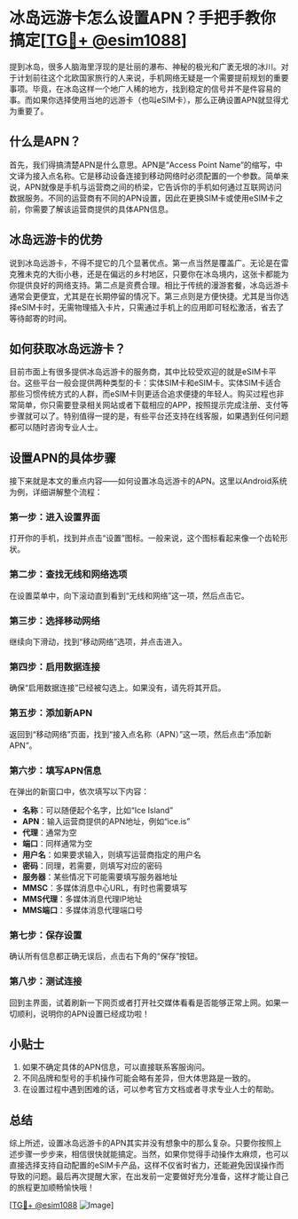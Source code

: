 # 冰岛远游卡怎么设置APN？手把手教你搞定[[TG💪+ @esim1088](https://t.me/s/esim1088)]

提到冰岛，很多人脑海里浮现的是壮丽的瀑布、神秘的极光和广袤无垠的冰川。对于计划前往这个北欧国家旅行的人来说，手机网络无疑是一个需要提前规划的重要事项。毕竟，在冰岛这样一个地广人稀的地方，找到稳定的信号并不是件容易的事。而如果你选择使用当地的远游卡（也叫eSIM卡），那么正确设置APN就显得尤为重要了。

## 什么是APN？

首先，我们得搞清楚APN是什么意思。APN是“Access Point Name”的缩写，中文译为接入点名称。它是移动设备连接到移动网络时必须配置的一个参数。简单来说，APN就像是手机与运营商之间的桥梁，它告诉你的手机如何通过互联网访问数据服务。不同的运营商有不同的APN设置，因此在更换SIM卡或使用eSIM卡之前，你需要了解该运营商提供的具体APN信息。

## 冰岛远游卡的优势

说到冰岛远游卡，不得不提它的几个显著优点。第一点当然是覆盖广。无论是在雷克雅未克的大街小巷，还是在偏远的乡村地区，只要你在冰岛境内，这张卡都能为你提供良好的网络支持。第二点是资费合理。相比于传统的漫游套餐，冰岛远游卡通常会更便宜，尤其是在长期停留的情况下。第三点则是方便快捷。尤其是当你选择eSIM卡时，无需物理插入卡片，只需通过手机上的应用即可轻松激活，省去了等待邮寄的时间。

## 如何获取冰岛远游卡？

目前市面上有很多提供冰岛远游卡的服务商，其中比较受欢迎的就是eSIM卡平台。这些平台一般会提供两种类型的卡：实体SIM卡和eSIM卡。实体SIM卡适合那些习惯传统方式的人群，而eSIM卡则更适合追求便捷的年轻人。购买过程也非常简单，你只需要登录相关网站或者下载相应的APP，按照提示完成注册、支付等步骤就可以了。特别值得一提的是，有些平台还支持在线客服，如果遇到任何问题都可以随时咨询专业人士。

## 设置APN的具体步骤

接下来就是本文的重点内容——如何设置冰岛远游卡的APN。这里以Android系统为例，详细讲解整个流程：

### 第一步：进入设置界面
打开你的手机，找到并点击“设置”图标。一般来说，这个图标看起来像一个齿轮形状。

### 第二步：查找无线和网络选项
在设置菜单中，向下滚动直到看到“无线和网络”这一项，然后点击它。

### 第三步：选择移动网络
继续向下滑动，找到“移动网络”选项，并点击进入。

### 第四步：启用数据连接
确保“启用数据连接”已经被勾选上。如果没有，请先将其开启。

### 第五步：添加新APN
返回到“移动网络”页面，找到“接入点名称（APN）”这一项，然后点击“添加新APN”。

### 第六步：填写APN信息
在弹出的新窗口中，依次填写以下内容：
- **名称**：可以随便起个名字，比如“Ice Island”
- **APN**：输入运营商提供的APN地址，例如“ice.is”
- **代理**：通常为空
- **端口**：同样通常为空
- **用户名**：如果要求输入，则填写运营商指定的用户名
- **密码**：同理，若需要，则填写对应的密码
- **服务器**：某些情况下可能需要填写服务器地址
- **MMSC**：多媒体消息中心URL，有时也需要填写
- **MMS代理**：多媒体消息代理IP地址
- **MMS端口**：多媒体消息代理端口号

### 第七步：保存设置
确认所有信息都正确无误后，点击右下角的“保存”按钮。

### 第八步：测试连接
回到主界面，试着刷新一下网页或者打开社交媒体看看是否能够正常上网。如果一切顺利，说明你的APN设置已经成功啦！

## 小贴士

1. 如果不确定具体的APN信息，可以直接联系客服询问。
2. 不同品牌和型号的手机操作可能会略有差异，但大体思路是一致的。
3. 在设置过程中遇到困难的话，可以参考官方文档或者寻求专业人士的帮助。

## 总结

综上所述，设置冰岛远游卡的APN其实并没有想象中的那么复杂。只要你按照上述步骤一步步来，相信很快就能搞定。当然，如果你觉得手动操作太麻烦，也可以直接选择支持自动配置的eSIM卡产品，这样不仅省时省力，还能避免因误操作而导致的问题。最后再次提醒大家，在出发前一定要做好充分准备，这样才能让自己的旅程更加顺畅愉快哦！

[[TG💪+ @esim1088](https://t.me/s/esim1088) ![Image](https://i.postimg.cc/4NQfJmqS/Snipaste-2025-05-13-00-14-12.png)]